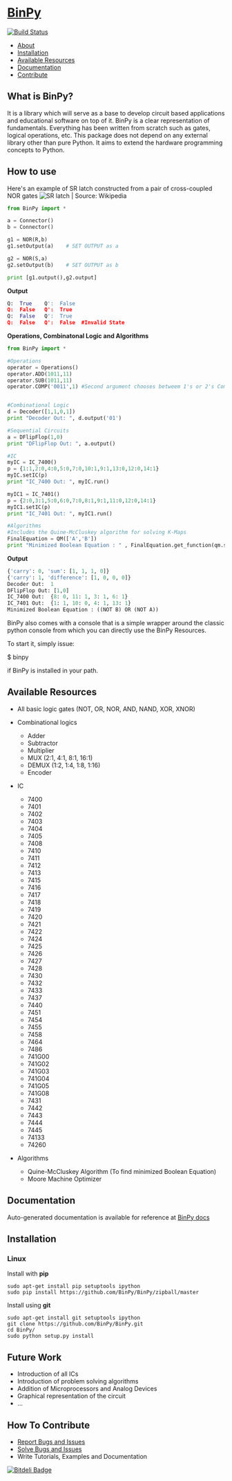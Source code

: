 # [BinPy](http://binpy.github.io/)

[![Build Status](https://travis-ci.org/BinPy/BinPy.png?branch=develop)](https://travis-ci.org/BinPy/BinPy)

 * [About](#about)
 * [Installation](#installation)
 * [Available Resources](#resources)
 * [Documentation](#documentation)
 * [Contribute](#contribute)


<a id="about"></a>
What is BinPy?
---------------
It is a library which will serve as a base to develop circuit based applications and educational software on top of it. BinPy is a clear representation of fundamentals. Everything has been written from scratch such as gates, logical operations, etc. This package does not depend on any external library other than pure Python. It aims to extend the hardware programming concepts to Python.

How to use
----------

Here's an example of SR latch constructed from a pair of cross-coupled NOR gates
![SR latch | Source: Wikipedia](https://upload.wikimedia.org/wikipedia/commons/c/c6/R-S_mk2.gif)

```python
from BinPy import *

a = Connector()
b = Connector()

g1 = NOR(R,b)
g1.setOutput(a)    # SET OUTPUT as a

g2 = NOR(S,a) 
g2.setOutput(b)    # SET OUTPUT as b

print [g1.output(),g2.output]
```
<strong>Output</strong>
```python
Q:  True 	Q':  False
Q:  False 	Q':  True
Q:  False 	Q':  True
Q:  False 	Q':  False	#Invalid State
```

<strong>Operations, Combinatonal Logic and Algorithms</strong>

```python
from BinPy import *

#Operations
operator = Operations()
operator.ADD(1011,11)
operator.SUB(1011,11)
operator.COMP('0011',1) #Second argument chooses betweem 1's or 2's Compliment


#Combinational Logic
d = Decoder([1,1,0,1])
print "Decoder Out: ", d.output('01')

#Sequential Circuits
a = DFlipFlop(1,0)
print "DFlipFlop Out: ", a.output()

#IC
myIC = IC_7400()
p = {1:1,2:0,4:0,5:0,7:0,10:1,9:1,13:0,12:0,14:1}
myIC.setIC(p)
print "IC_7400 Out: ", myIC.run()

myIC1 = IC_7401()
p = {2:0,3:1,5:0,6:0,7:0,8:1,9:1,11:0,12:0,14:1}
myIC1.setIC(p)
print "IC_7401 Out: ", myIC1.run()

#Algorithms 
#Includes the Quine-McCluskey algorithm for solving K-Maps
FinalEquation = QM(['A','B'])
print "Minimized Boolean Equation : " , FinalEquation.get_function(qm.solve([0,1,2],[])[1])
```

<strong>Output</strong><br/>
```python
{'carry': 0, 'sum': [1, 1, 1, 0]}
{'carry': 1, 'difference': [1, 0, 0, 0]}
Decoder Out:  1
DFlipFlop Out: [1,0]
IC_7400 Out:  {8: 0, 11: 1, 3: 1, 6: 1}
IC_7401 Out:  {1: 1, 10: 0, 4: 1, 13: 1}
Minimized Boolean Equation : ((NOT B) OR (NOT A))
```
BinPy also comes with a console that is a simple  wrapper around the classic python console from which you can directly use the BinPy Resources.

To start it, simply issue:

$ binpy

if BinPy is installed in your path.

<a id="resources"></a>
Available Resources
-------------------
* All basic logic gates (NOT, OR, NOR, AND, NAND, XOR, XNOR)
* Combinational logics
	* Adder
	* Subtractor
	* Multiplier
	* MUX (2:1, 4:1, 8:1, 16:1)
	* DEMUX (1:2, 1:4, 1:8, 1:16)
	* Encoder
	
* IC
	* 7400
	* 7401
	* 7402
	* 7403
	* 7404
	* 7405
	* 7408
	* 7410
	* 7411
	* 7412
	* 7413
	* 7415
	* 7416
	* 7417
	* 7418
	* 7419
	* 7420
	* 7421
	* 7422
	* 7424
	* 7425
	* 7426
	* 7427
	* 7428
	* 7430
	* 7432
	* 7433
	* 7437
	* 7440
	* 7451
	* 7454
	* 7455
	* 7458
	* 7464
	* 7486
	* 741G00
	* 741G02
	* 741G03
	* 741G04
	* 741G05
	* 741G08
	* 7431
	* 7442
	* 7443
	* 7444
	* 7445
	* 74133
	* 74260

* Algorithms
	* Quine-McCluskey Algorithm (To find minimized Boolean Equation)
	* Moore Machine Optimizer

<a id="documentation"></a>
Documentation
-------------
Auto-generated documentation is available for reference at [BinPy docs](http://packages.python.org/BinPy/index.html)

<a id="installation"></a>
Installation
------------

### Linux

Install with **pip**

    sudo apt-get install pip setuptools ipython
    sudo pip install https://github.com/BinPy/BinPy/zipball/master

Install using **git**

    sudo apt-get install git setuptools ipython
    git clone https://github.com/BinPy/BinPy.git
    cd BinPy/
    sudo python setup.py install

    

Future Work
------------
* Introduction of all ICs
* Introduction of problem solving algorithms
* Addition of Microprocessors and Analog Devices
* Graphical representation of the circuit
* ...

<a id="contribute"></a>

How To Contribute
-----------------

 - [Report Bugs and Issues](https://github.com/BinPy/BinPy/issues)
 - [Solve Bugs and Issues](https://github.com/BinPy/BinPy/issues?page=1&state=open)
 - Write Tutorials, Examples and Documentation

[![Bitdeli Badge](https://d2weczhvl823v0.cloudfront.net/mrsud/binpy/trend.png)](https://bitdeli.com/free "Bitdeli Badge")

